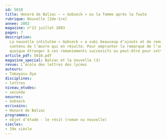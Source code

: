 ```yaml
---
id: 5010
title: Honoré de Balzac – « Gobseck » ou la femme après la faute
rubrique: Nouvelle [2de-1re]
annee: 2002
magazine: n°13 juillet 2003
pages: 7
description: 
  La nouvelle intitulée « Gobseck » a subi beaucoup d’ajouts et de remaniements d’envergure avant de connaître sa version actuelle. Presque tous les annotateurs des éditions modernes mentionneront la part de chaque remaniement et l’évolution du
  contenu de l’œuvre qui en résulte. Pour emprunter la remarque de l’un d’eux, il y a « deux additions importantes dans la version de 1835 » et toutes les deux portent sur le protagoniste de la nouvelle, l’usurier Gobseck. Gobseck trouve sa place parmi les personnages typiquement balzaciens, tels Félix Grandet, Balthazar Claës, Goriot… Pourtant, un autre personnage excite davantage la curiosité,
  quoique étranger à ces remaniements successifs ou peut-être pour cette raison même. Il s’agit de Mme de Restaud…
article_pdf: 5010.pdf
magazine_special: Balzac et la nouvelle (3)
revue: L’école des lettres des lycées
auteurs:
- Takayasu Oya
disciplines:
- lettres
niveau_etudes:
- seconde
oeuvres:
- Gobseck
ecrivains:
- Honoré de Balzac
programmes:
- objet d’étude - le récit (roman ou nouvelle)
siecles:
- 19e siècle
---
```

